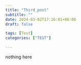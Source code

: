 ```yaml
---
title: "Third_post"
subtitle: ""
date: 2024-03-02T17:16:01+08:00
draft: false

tags: [Test]
categories: ["TEST"]

---
```


nothing here